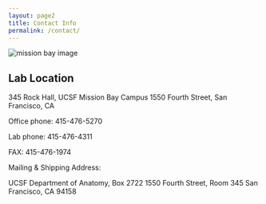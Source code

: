 ```yaml
---
layout: page2
title: Contact Info
permalink: /contact/
---
```


![mission bay image](../img/missionbay.jpg "sunset at the mission bay campus")
## Lab Location

345 Rock Hall, UCSF Mission Bay Campus 1550 Fourth Street, San Francisco, CA

Office phone: 415-476-5270

Lab phone: 415-476-4311

FAX: 415-476-1974

Mailing & Shipping Address:

UCSF Department of Anatomy, Box 2722 1550 Fourth Street, Room 345 San Francisco, CA 94158
